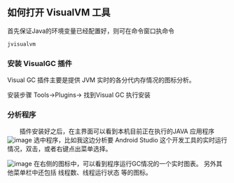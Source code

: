 ## 如何打开 VisualVM 工具
首先保证Java的环境变量已经配置好，则可在命令窗口执命令
```bash
jvisualvm
```
### 安装 VisualGC 插件
Visual GC 插件主要是提供 JVM 实时的各分代内存情况的图标分析。
 
安装步骤
Tools->Plugins-> 找到Visual GC 执行安装
### 分析程序
　　插件安装好之后，在主界面可以看到本机目前正在执行的JAVA 应用程序
![image](http://okl932arn.bkt.clouddn.com/visual-GC.png)
选中程序，比如我这边分析要 Android Studio 这个开发工具的实时运行情况，双击，或者右键点出菜单选择。

![image](http://okl932arn.bkt.clouddn.com/Visual-GC-program.png)
在右侧的图标中，可以看到程序运行GC情况的一个实时图表。
另外其他菜单栏中还包括 线程数、线程运行状态 等的图标。

